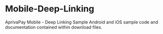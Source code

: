 # Mobile-Deep-Linking
AprivaPay Mobile - Deep Linking Sample
Android and iOS sample code and documentation contained within download files. 
